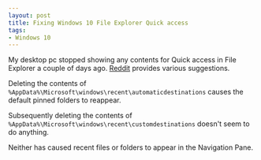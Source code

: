 ```yaml
---
layout: post
title: Fixing Windows 10 File Explorer Quick access
tags: 
- Windows 10
---
```

My desktop pc stopped showing any contents for Quick access in File Explorer a couple of days ago. 
[Reddit](https://www.reddit.com/r/Windows10/comments/3f60l6/broken_quick_access/) provides various suggestions.

Deleting the contents of `%AppData%\Microsoft\windows\recent\automaticdestinations` causes the default pinned folders to reappear.

Subsequently deleting the contents of `%AppData%\Microsoft\windows\recent\customdestinations` doesn't seem to do anything.

Neither has caused recent files or folders to appear in the Navigation Pane.
